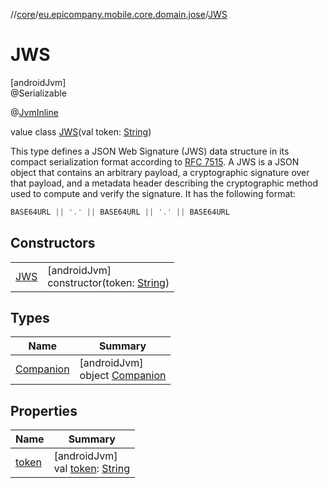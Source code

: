 //[core](../../../index.md)/[eu.epicompany.mobile.core.domain.jose](../index.md)/[JWS](index.md)

# JWS

[androidJvm]\
@Serializable

@[JvmInline](https://kotlinlang.org/api/latest/jvm/stdlib/kotlin.jvm/-jvm-inline/index.html)

value class [JWS](index.md)(val token: [String](https://kotlinlang.org/api/latest/jvm/stdlib/kotlin/-string/index.html))

This type defines a JSON Web Signature (JWS) data structure in its compact serialization format according to [RFC 7515](https://www.rfc-editor.org/rfc/rfc7515). A JWS is a JSON object that contains an arbitrary payload, a cryptographic signature over that payload, and a metadata header describing the cryptographic method used to compute and verify the signature. It has the following format:

```kotlin
BASE64URL || '.' || BASE64URL || '.' || BASE64URL
```

## Constructors

| | |
|---|---|
| [JWS](-j-w-s.md) | [androidJvm]<br>constructor(token: [String](https://kotlinlang.org/api/latest/jvm/stdlib/kotlin/-string/index.html)) |

## Types

| Name | Summary |
|---|---|
| [Companion](-companion/index.md) | [androidJvm]<br>object [Companion](-companion/index.md) |

## Properties

| Name | Summary |
|---|---|
| [token](token.md) | [androidJvm]<br>val [token](token.md): [String](https://kotlinlang.org/api/latest/jvm/stdlib/kotlin/-string/index.html) |
